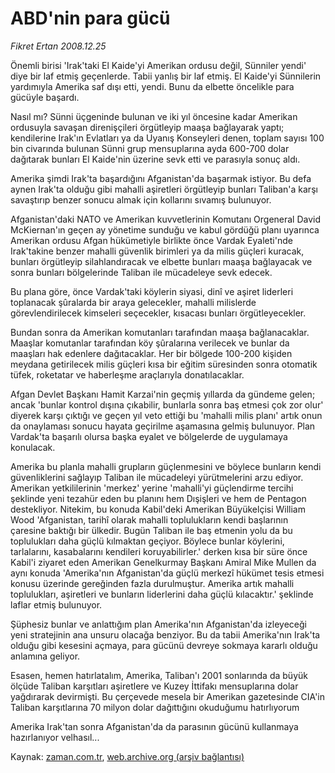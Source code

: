 # ABD'nin para gücü

*Fikret Ertan 2008.12.25*

<tr><td class="metin" colspan="2" style="padding-top: 20px; padding-left: 5px; padding-right: 10px;">Önemli birisi 'Irak'taki El Kaide'yi Amerikan ordusu değil, Sünniler yendi' diye bir laf etmiş geçenlerde. Tabii yanlış bir laf etmiş. El Kaide'yi Sünnilerin yardımıyla Amerika saf dışı etti, yendi. Bunu da elbette öncelikle para gücüyle başardı.</td></tr><tr><td class="metin" colspan="2" style="padding-top: 20px; padding-left: 5px; padding-right: 10px;"><p> Nasıl mı? Sünni üçgeninde bulunan ve iki yıl öncesine kadar Amerikan ordusuyla savaşan direnişçileri örgütleyip maaşa bağlayarak yaptı; kendilerine Irak'ın Evlatları ya da Uyanış Konseyleri denen, toplam sayısı 100 bin civarında bulunan Sünni grup mensuplarına ayda 600-700 dolar dağıtarak bunları El Kaide'nin üzerine sevk etti ve parasıyla sonuç aldı.
<p> Amerika şimdi Irak'ta başardığını Afganistan'da başarmak istiyor. Bu defa aynen Irak'ta olduğu gibi mahalli aşiretleri örgütleyip bunları Taliban'a karşı savaştırıp benzer sonucu almak için kollarını sıvamış bulunuyor.
<p> Afganistan'daki NATO ve Amerikan kuvvetlerinin Komutanı Orgeneral David McKiernan'ın geçen ay yönetime sunduğu ve kabul gördüğü planı uyarınca Amerikan ordusu Afgan hükümetiyle birlikte önce Vardak Eyaleti'nde Irak'takine benzer mahalli güvenlik birimleri ya da milis güçleri kuracak, bunları örgütleyip silahlandıracak ve elbette bunları maaşa bağlayacak ve sonra bunları bölgelerinde Taliban ile mücadeleye sevk edecek.
<p> Bu plana göre, önce Vardak'taki köylerin siyasi, dinî ve aşiret liderleri toplanacak şûralarda bir araya gelecekler, mahalli milislerde görevlendirilecek kimseleri seçecekler, kısacası bunları örgütleyecekler.
<p> Bundan sonra da Amerikan komutanları tarafından maaşa bağlanacaklar. Maaşlar komutanlar tarafından köy şûralarına verilecek ve bunlar da maaşları hak edenlere dağıtacaklar. Her bir bölgede 100-200 kişiden meydana getirilecek milis güçleri kısa bir eğitim süresinden sonra otomatik tüfek, roketatar ve haberleşme araçlarıyla donatılacaklar. 
<p> Afgan Devlet Başkanı Hamit Karzai'nin geçmiş yıllarda da gündeme gelen; ancak 'bunlar kontrol dışına çıkabilir, bunlarla sonra baş etmesi çok zor olur' diyerek karşı çıktığı ve geçen yıl veto ettiği bu 'mahalli milis planı' artık onun da onaylaması sonucu hayata geçirilme aşamasına gelmiş bulunuyor. Plan Vardak'ta başarılı olursa başka eyalet ve bölgelerde de uygulamaya konulacak.
<p> Amerika bu planla mahalli grupların güçlenmesini ve böylece bunların kendi güvenliklerini sağlayıp Taliban ile mücadeleyi yürütmelerini arzu ediyor. Amerikan yetkililerinin 'merkez' yerine 'mahalli'yi güçlendirme tercihi şeklinde yeni tezahür eden bu planını hem Dışişleri ve hem de Pentagon destekliyor. Nitekim, bu konuda Kabil'deki Amerikan Büyükelçisi William Wood 'Afganistan, tarihî olarak mahalli toplulukların kendi başlarının çaresine baktığı bir ülkedir. Bugün Taliban ile baş etmenin yolu da bu toplulukları daha güçlü kılmaktan geçiyor. Böylece bunlar köylerini, tarlalarını, kasabalarını kendileri koruyabilirler.' derken kısa bir süre önce Kabil'i ziyaret eden Amerikan Genelkurmay Başkanı Amiral Mike Mullen da aynı konuda 'Amerika'nın Afganistan'da güçlü merkezî hükümet tesis etmesi konusu üzerinde gereğinden fazla durulmuştur. Amerika artık mahalli toplulukları, aşiretleri ve bunların liderlerini daha güçlü kılacaktır.' şeklinde laflar etmiş bulunuyor.
<p> Şüphesiz bunlar ve anlattığım plan Amerika'nın Afganistan'da izleyeceği yeni stratejinin ana unsuru olacağa benziyor. Bu da tabii Amerika'nın Irak'ta olduğu gibi kesesini açmaya, para gücünü devreye sokmaya kararlı olduğu anlamına geliyor.
<p> Esasen, hemen hatırlatalım, Amerika, Taliban'ı 2001 sonlarında da büyük ölçüde Taliban karşıtları aşiretlere ve Kuzey İttifakı mensuplarına dolar yağdırarak devirmişti. Bu çerçevede mesela bir Amerikan gazetesinde CIA'in Taliban karşıtlarına 70 milyon dolar dağıttığını okuduğumu hatırlıyorum
<p> Amerika Irak'tan sonra Afganistan'da da parasının gücünü kullanmaya hazırlanıyor velhasıl...<br/></p></p></p></p></p></p></p></p></p></p></td></tr>

Kaynak: [zaman.com.tr](http://zaman.com.tr/yazar.do?yazino=774080), [web.archive.org (arşiv bağlantısı)](http://web.archive.org/web/20081225115138/http://www.zaman.com.tr:80/yazar.do?yazino=774080)
